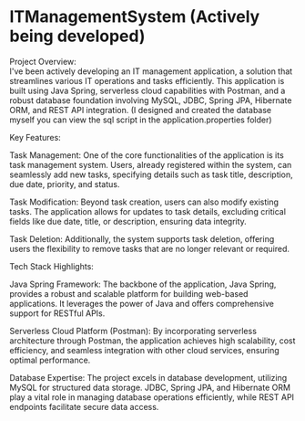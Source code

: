 # ITManagementSystem (Actively being developed)
Project Overview:  
I've been actively developing an IT management application, a solution that streamlines various IT operations and tasks efficiently. This application is built using Java Spring, serverless cloud capabilities with Postman, and a robust database foundation involving MySQL, JDBC, Spring JPA, Hibernate ORM, and REST API integration. (I designed and created the database myself you can view the sql script in the application.properties folder)

Key Features:

Task Management: One of the core functionalities of the application is its task management system. Users, already registered within the system, can seamlessly add new tasks, specifying details such as task title, description, due date, priority, and status.

Task Modification: Beyond task creation, users can also modify existing tasks. The application allows for updates to task details, excluding critical fields like due date, title, or description, ensuring data integrity.

Task Deletion: Additionally, the system supports task deletion, offering users the flexibility to remove tasks that are no longer relevant or required.

Tech Stack Highlights:

Java Spring Framework: The backbone of the application, Java Spring, provides a robust and scalable platform for building web-based applications. It leverages the power of Java and offers comprehensive support for RESTful APIs.

Serverless Cloud Platform (Postman): By incorporating serverless architecture through Postman, the application achieves high scalability, cost efficiency, and seamless integration with other cloud services, ensuring optimal performance.

Database Expertise: The project excels in database development, utilizing MySQL for structured data storage. JDBC, Spring JPA, and Hibernate ORM play a vital role in managing database operations efficiently, while REST API endpoints facilitate secure data access.
